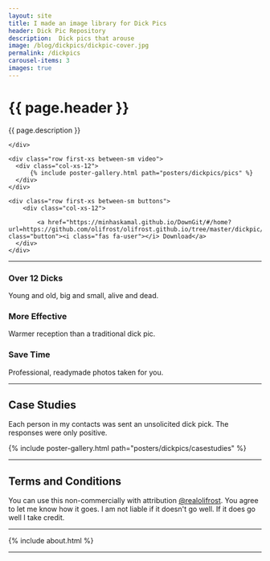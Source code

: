 ```yaml
---
layout: site
title: I made an image library for Dick Pics
header: Dick Pic Repository
description:  Dick pics that arouse
image: /blog/dickpics/dickpic-cover.jpg
permalink: /dickpics
carousel-items: 3
images: true
---
```


<div class="hero">


  <div class="row first-xs between-sm ">
    <div class="col-xs-12">
      <h1 class="headline">{{ page.header }}</h1>
      <p class="center"> {{ page.description }}</p>


    </div>

  </div>

    <div class="row first-xs between-sm video">
      <div class="col-xs-12">
          {% include poster-gallery.html path="posters/dickpics/pics" %}
      </div>
    </div>

    <div class="row first-xs between-sm buttons">
        <div class="col-xs-12">

            <a href="https://minhaskamal.github.io/DownGit/#/home?url=https://github.com/olifrost/olifrost.github.io/tree/master/dickpic/pics" class="button"><i class="fas fa-user"></i> Download</a>
      </div>
    </div>


</div>

<hr>

<p>
</p>
<div class="row first-xs between-sm">
    <div class="col-xs-12 col-sm-4" markdown="1">


### <i class="fas fa-user"></i>  Over 12 Dicks
Young and old, big and small, alive and dead.


  </div>

  <div class="col-xs-12 col-sm-4" markdown="1">

### <i class="far fa-smile"></i>  More Effective
Warmer reception than a traditional dick pic.

  </div>

  <div class="col-xs-12 col-sm-4" markdown="1">

### <i class="fas fa-images"></i>  Save Time

Professional, readymade photos taken for you.

  </div>

</div>

---

## <i class="far fa-file-alt"></i> Case Studies

Each person in my contacts was sent an unsolicited dick pick. The responses were only positive.

<div class="row first-xs between-sm video">
  <div class="col-xs-12">
      {% include poster-gallery.html path="posters/dickpics/casestudies" %}
  </div>
</div>

---

## Terms and Conditions

<span class="terms">You can use this non-commercially with attribution [@realolifrost](https://olifro.st/links). You agree to let me know how it goes. I am not liable if it doesn't go well. If it does go well I take credit.</span>

---

{% include about.html %}

---

